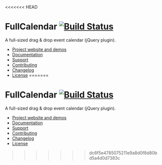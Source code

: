 <<<<<<< HEAD
# FullCalendar [![Build Status](https://travis-ci.org/fullcalendar/fullcalendar.svg?branch=master)](https://travis-ci.org/fullcalendar/fullcalendar)

A full-sized drag & drop event calendar (jQuery plugin).

- [Project website and demos](http://fullcalendar.io/)
- [Documentation](http://fullcalendar.io/docs/)
- [Support](http://fullcalendar.io/support/)
- [Contributing](CONTRIBUTING.md)
- [Changelog](CHANGELOG.md)
- [License](LICENSE.txt)
=======
# FullCalendar [![Build Status](https://travis-ci.org/fullcalendar/fullcalendar.svg?branch=master)](https://travis-ci.org/fullcalendar/fullcalendar)

A full-sized drag & drop event calendar (jQuery plugin).

- [Project website and demos](http://fullcalendar.io/)
- [Documentation](http://fullcalendar.io/docs/)
- [Support](http://fullcalendar.io/support/)
- [Contributing](CONTRIBUTING.md)
- [Changelog](CHANGELOG.md)
- [License](LICENSE.txt)
>>>>>>> dc6f5e4785075211e9a8d0f8d80bd5a4d0d7383c
